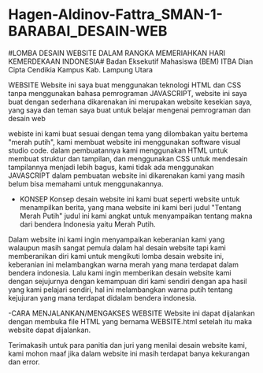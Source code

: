 # Hagen-Aldinov-Fattra_SMAN-1-BARABAI_DESAIN-WEB

#LOMBA DESAIN WEBSITE DALAM RANGKA MEMERIAHKAN HARI KEMERDEKAAN INDONESIA#
Badan Eksekutif Mahasiswa (BEM) ITBA Dian Cipta Cendikia Kampus Kab. Lampung Utara

WEBSITE
Website ini saya buat menggunakan teknologi HTML dan CSS tanpa menggunakan bahasa pemrograman JAVASCRIPT,
website ini saya buat dengan sederhana dikarenakan ini merupakan website kesekian saya, yang saya dan teman saya buat untuk belajar mengenai pemrograman dan desain web

webiste ini kami buat sesuai dengan tema yang dilombakan yaitu bertema "merah putih", kami membuat website ini menggunakan software visual studio code.
dalam pembuatannya kami menggunakan HTML untuk membuat struktur dan tampilan, dan menggunakan CSS untuk mendesain tampilannya menjadi lebih bagus, 
kami tidak ada menggunakan JAVASCRIPT dalam pembuatan website ini dikarenakan kami yang masih belum bisa memahami untuk menggunakannya.

- KONSEP
Konsep desain website ini kami buat seperti website untuk menampilkan berita, yang mana website ini kami beri judul "Tentang Merah Putih"
judul ini kami angkat untuk menyampaikan tentang makna dari bendera Indonesia yaitu Merah Putih.

Dalam website ini kami ingin menyampaikan keberanian kami yang walaupun masih sangat pemula dalam hal desain website tapi kami memberanikan diri kami untuk
mengikuti lomba desain website ini, keberanian ini melambangkan warna merah yang mana terdapat dalam bendera indonesia. Lalu kami ingin memberikan desain website
kami dengan sejujurnya dengan kemampuan diri kami sendiri dengan apa hasil yang kami pelajari sendiri, hal ini melambangkan warna putih tentang kejujuran yang 
mana terdapat didalam bendera indonesia.

-CARA MENJALANKAN/MENGAKSES WEBSITE
Website ini dapat dijalankan dengan membuka file HTML yang bernama WEBSITE.html setelah itu maka website dapat dijalankan.

Terimakasih untuk para panitia dan juri yang menilai desain website kami, kami mohon maaf jika dalam website ini masih terdapat banya kekurangan dan error.
